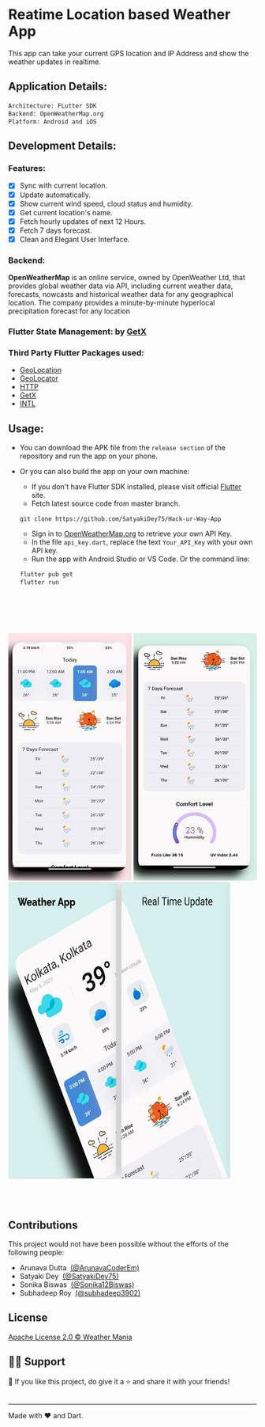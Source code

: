 # Reatime Location based Weather App
This app can take your current GPS location and IP Address and show the weather updates in realtime.


## Application Details:
```
Architecture: FLutter SDK
Backend: OpenWeatherMap.org
Platform: Android and iOS
```

## Development Details:


### Features:
- [x] Sync with current location.
- [x] Update automatically.
- [x] Show current wind speed, cloud status and humidity.
- [x] Get current location's name.
- [x] Fetch hourly updates of next 12 Hours.
- [x] Fetch 7 days forecast. 
- [x] Clean and Elegant User Interface.

### Backend: 
**OpenWeatherMap** is an online service, owned by OpenWeather Ltd, that provides global weather data via API, including current weather data, forecasts, nowcasts and historical weather data for any geographical location. The company provides a minute-by-minute hyperlocal precipitation forecast for any location

### Flutter State Management: by [GetX](https://pub.dev/packages/get)

### Third Party Flutter Packages used: 
- [GeoLocation](https://pub.dev/packages/geolocation)
- [GeoLocator](https://pub.dev/packages/geolocator)
- [HTTP](https://pub.dev/packages/http)
- [GetX](https://pub.dev/packages/get)
- [INTL](https://pub.dev/packages/intl)

## Usage:

- You can download the APK file from the ```release section``` of the repository and run the app on your phone.
- Or you can also build the app on your own machine:
  - If you don't have Flutter SDK installed, please visit official [Flutter](https://flutter.dev/) site.
  - Fetch latest source code from master branch.
  ```
  git clone https://github.com/SatyakiDey75/Hack-ur-Way-App
  ```
  - Sign in to [OpenWeatherMap.org](www.openweathermap.org) to retrieve your own API Key.
  - In the file ```api_key.dart```, replace the text ```Your_API_Key``` with your own API key.
  - Run the app with Android Studio or VS Code. Or the command line:

  ```
  flutter pub get
  flutter run
  ```


 <br><br> <br><br>

![APP UI Screenshots](https://raw.githubusercontent.com/SatyakiDey75/Hack-ur-Way-App/main/assets/screenshots/b.png?token=GHSAT0AAAAAAB7S7WRJS6FIUULJ3O6DRTIKZCZX5RA)
![APP UI Screenshots](https://raw.githubusercontent.com/SatyakiDey75/Hack-ur-Way-App/main/assets/screenshots/c.png?token=GHSAT0AAAAAAB7S7WRJYAGTQY3E7C6VTLO4ZCZX57Q)
![APP UI Screenshots](https://raw.githubusercontent.com/SatyakiDey75/Hack-ur-Way-App/main/assets/screenshots/a.png?token=GHSAT0AAAAAAB7S7WRIQILAQ5DVFFIVOJQ4ZCZX47Q)

<br><br>
## Contributions
This project would not have been possible without the efforts of the following people:
- Arunava Dutta &nbsp;[(@ArunavaCoderEm)](https://github.com/ArunavaCoderEm)
- Satyaki Dey &nbsp;[(@SatyakiDey75)](https://github.com/SatyakiDey75)
- Sonika Biswas &nbsp;[(@Sonika12Biswas)](https://github.com/Sonika12Biswas)
- Subhadeep Roy &nbsp;[(@subhadeep3902)](https://github.com/subhadeep3902)


## License
[Apache License 2.0 © Weather Mania](https://github.com/SatyakiDey75/Hack-ur-Way-App/blob/main/LICENSE)



## 🙋‍♂️ Support

💙 If you like this project, do give it a ⭐ and share it with your friends!<br><br>

---

Made with ❤️ and Dart. <br><br>
